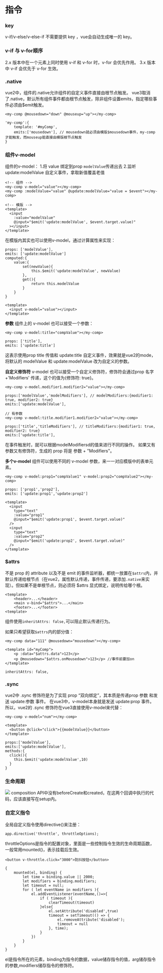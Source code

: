 指令
===
### key 
v-if/v-else/v-else-if 不需要提供 key ，vue会自动生成唯一的 key。

### v-if 与 v-for顺序
2.x 版本中在一个元素上同时使用 v-if 和 v-for 时，v-for 会优先作用。
3.x 版本中 v-if 会优先于 v-for 生效。

### .native
vue2中，组件的.native允许组件的自定义事件直接由根节点触发。
vue3取消了.native，默认所有组件事件都由根节点触发，除非组件设置emits，指定哪些事件必须由$emit触发。
```
<my-comp @mousedown="down" @mouseup="up"></my-comp>

'my-comp':{
    template: '#myComp',
    emits:['mousedown'], // mousedown就必须由模版$mousedown事件，my-comp才能触发，而mouseup能直接由模版根节点触发
}
```

### 组件v-model
组件的v-model：
1.将 value 绑定到prop `modelValue`传递出去
2.监听 update:modelValue 自定义事件，拿取新值覆盖老值
```
<!-- 组件 -->
<my-comp v-model="value"></my-comp>
<my-comp :modelValue="value" @update:modelValue="value = $event"></my-comp>

<!-- 模版 -->
<template>
  <input
    :value="modelValue"
    @input="$emit('update:modelValue', $event.target.value)"
  ></input>
</template>
```
在模版内其实也可以使用v-model，通过计算属性来实现：
```
props: ['modelValue'],
emits: ['update:modelValue']
computed:{ 
    value:{
        set(newValue){
            this.$emit('update:modelValue', newValue)
        },
        get(){
            return this.modelValue
        }
    }
}

<template>
  <input v-model="value"></input>
</template>
```
**参数**
组件上的 v-model 也可以接受一个参数：
```
<my-comp v-model:title="compValue"></my-comp>

props: ['title'],
emits: ['update:title']
```
这表示使用prop title 传值和 update:title 自定义事件，效果就是vue2的mode，将默认的 modelValue 和 update:modelValue 改为自定义的参数。

**自定义修饰符**
v-model 也可以接受一个自定义修饰符，修饰符会通过prop 名字+'Modifiers' 传递，这个的值为{修饰符: true}。
```
<my-comp v-model.modifier1.modifier2="value"></my-comp>

props:['modelValue','modelModifiers'], // modelModifiers:{modifier1: true, modifier2: true}
emits:['update:modelValue'],

// 有参数
<my-comp v-model:title.modifier1.modifier2="value"></my-comp>

props:['title','titleModifiers'], // titleModifiers:{modifier1: true, modifier2: true}
emits:['update:title'],
```
在事件触发时，就可以根据modelModifiersd的值来进行不同的操作。
如果又有参数又有修饰符，生成的 prop 将是 参数 + "Modifiers"。

**多个v-model**
组件可以使用不同的 v-model 参数，来一一对应模版中的表单元素。
```
<my-comp v-model:prop1="compValue1" v-model:prop2="compValue2"></my-comp>

props: ['prop1','prop2'],
emits: ['update:prop1','update:prop2']

<template>
  <input
    type="text"
    :value="prop1"
    @input="$emit('update:prop1', $event.target.value)"
  />
  <input
    type="text"
    :value="prop2"
    @input="$emit('update:prop2', $event.target.value)"
  />
</template>
```

### $attrs
不是 prop 的 attribute 以及不是 emit 的事件监听器，都统一放置在`$attrs`内，并默认传递给根节点（在vue2，属性默认传递，事件传递，要添加`.native`来实现）。但如果不是单根节点，则必须将 $attrs 显式绑定，说明传给哪个根。
```
<template>
    <header>...</header>
    <main v-bind="$attrs">...</main>
    <footer>...</footer>
<template>
```
组件使用`inheritAttrs: false,`可以阻止默认传递行为。

如果只希望获取`$attrs`内的部分值：
```
<my-comp data="111" @mousedown="mousedown"></my-comp>

<template id="myComp">
    <p :data="$attrs.data">123</p>
    <p @mousedown="$attrs.onMousedown">123</p> //事件前要加on
</template>

inheritAttrs: false,
```

### .sync
vue2中 .sync 修饰符是为了实现 prop “双向绑定”，其本质是传递prop 参数 和发送 update:参数 事件。
在vue3中，v-model本身就是发送 update:prop 事件。 所以，vue2的 .sync 修饰符在vue3直接使用v-model来代替：
```
<my-comp v-model="num"></my-comp>

<template>
  <button @click="click">{{modelValue}}</button>
</template>

props:['modelValue'],
emits:['update:modelValue'],
methods:{
  click(){
    this.$emit('update:modelValue',10)
  }
}
```

### 生命周期
![](./相关文件/2.1.png)
composition API中没有beforeCreate和created，在这两个回调中执行的代码，应该直接写在setup内。

### 自定义指令
全局自定义指令使用directive()来注册：
```
app.directive('throttle', throttleOptions);
```
throttleOptions是指令的配置对象，里面是一些控制指令生效的生命周期函数，一般常用mounted()，表示挂载后生效。
```
<button v-throttle.click="3000">防抖按钮</button>

{
    mounted(el, binding) {
        let time = binding.value || 2000;
        let modifiers = binding.modifiers;
        let timeout = null;
        for ( let eventName in modifiers ){
            el.addEventListener(eventName,()=>{
                if ( timeout ){
                    clearTimeout(timeout)
                }else{
                    el.setAttribute('disabled',true)
                    timeout = setTimeout(() => {
                        el.removeAttribute('disabled');
                        timeout = null
                    }, time);
                }
            })
        }
    }
}
```
el是指令所在的元素，binding为指令的数据，value储存指令的值，arg储存指令的参数,modifiers储存指令的修饰符。